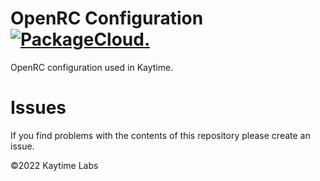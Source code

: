 # OpenRC Configuration [![PackageCloud.](https://github.com/kaytime/system-openrc-config/actions/workflows/build.yml/badge.svg)](https://github.com/kaytime/system-openrc-config/actions/workflows/build.yml)

OpenRC configuration used in Kaytime.

# Issues

If you find problems with the contents of this repository please create an issue.

©2022 Kaytime Labs
